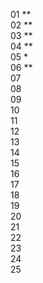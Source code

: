 01 \*\*  
02 \*\*  
03 \*\*  
04 \*\*  
05 \*  
06 \*\*  
07  
08  
09  
10  
11  
12  
13  
14  
15  
16  
17  
18  
19  
20  
21  
22  
23  
24  
25
